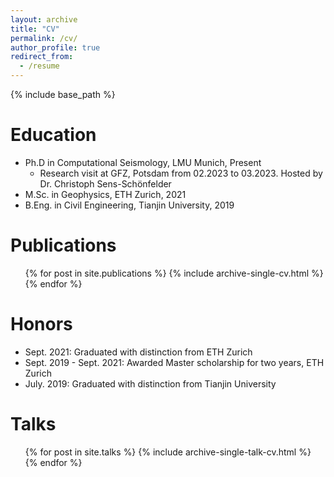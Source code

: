 ```yaml
---
layout: archive
title: "CV"
permalink: /cv/
author_profile: true
redirect_from:
  - /resume
---
```


{% include base_path %}

Education
======
* Ph.D in Computational Seismology, LMU Munich, Present
  * Research visit at GFZ, Potsdam from 02.2023 to 03.2023. Hosted by Dr. Christoph Sens-Schönfelder
* M.Sc. in Geophysics, ETH Zurich, 2021
* B.Eng. in Civil Engineering, Tianjin University, 2019

Publications
======
  <ul>{% for post in site.publications %}
    {% include archive-single-cv.html %}
  {% endfor %}</ul>

Honors
======
* Sept. 2021: Graduated with distinction from ETH Zurich
* Sept. 2019 - Sept. 2021: Awarded Master scholarship for two years, ETH Zurich
* July. 2019: Graduated with distinction from Tianjin University

Talks
======
  <ul>{% for post in site.talks %}
    {% include archive-single-talk-cv.html %}
  {% endfor %}</ul>
